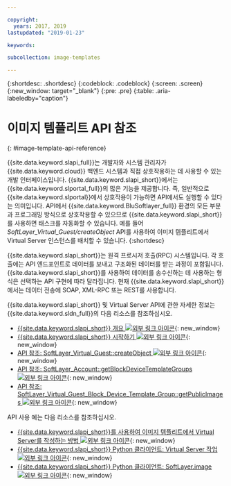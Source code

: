 ```yaml
---

copyright:
  years: 2017, 2019
lastupdated: "2019-01-23"

keywords:

subcollection: image-templates

---
```


{:shortdesc: .shortdesc}
{:codeblock: .codeblock}
{:screen: .screen}
{:new_window: target="_blank"}
{:pre: .pre}
{:table: .aria-labeledby="caption"}

# 이미지 템플리트 API 참조
{: #image-template-api-reference}

{{site.data.keyword.slapi_full}}는 개발자와 시스템 관리자가 {{site.data.keyword.cloud}} 백엔드 시스템과 직접 상호작용하는 데 사용할 수 있는 개발 인터페이스입니다. {{site.data.keyword.slapi_short}}에서는 {{site.data.keyword.slportal_full}}의
많은 기능을 제공합니다. 즉, 일반적으로 {{site.data.keyword.slportal}}에서 상호작용이 가능하면 API에서도
실행할 수 있다는 의미입니다. API에서 {{site.data.keyword.BluSoftlayer_full}} 환경의 모든 부분과 프로그래밍 방식으로
상호작용할 수 있으므로 {{site.data.keyword.slapi_short}}를 사용하면 태스크를 자동화할 수 있습니다. 예를 들어
*SoftLayer_Virtual_Guest/createObject* API를 사용하여 이미지 템플리트에서 Virtual Server 인스턴스를 배치할 수 있습니다.
{:shortdesc}

{{site.data.keyword.slapi_short}}는 원격 프로시저 호출(RPC) 시스템입니다. 각 호출에는 API 엔드포인트로 데이터를 보내고
구조화된 데이터를 받는 과정이 포함됩니다. {{site.data.keyword.slapi_short}}를 사용하여 데이터를 송수신하는 데 사용하는
형식은 선택하는 API 구현에 따라 달라집니다. 현재 {{site.data.keyword.slapi_short}}에서는 데이터 전송에 SOAP, XML-RPC 또는 REST를 사용합니다.

{{site.data.keyword.slapi_short}} 및 Virtual Server API에 관한 자세한 정보는 {{site.data.keyword.sldn_full}}의
다음 리소스를 참조하십시오.
* [{{site.data.keyword.slapi_short}} 개요 ![외부 링크 아이콘](../icons/launch-glyph.svg "외부 링크 아이콘")](https://softlayer.github.io/reference/softlayerapi/){: new_window}
* [{{site.data.keyword.slapi_short}} 시작하기 ![외부 링크 아이콘](../icons/launch-glyph.svg "외부 링크 아이콘")](https://softlayer.github.io/article/getting-started/){: new_window}
* [API 참조: SoftLayer_Virtual_Guest::createObject ![외부 링크 아이콘](../icons/launch-glyph.svg "외부 링크 아이콘")](https://softlayer.github.io/reference/services/SoftLayer_Virtual_Guest/createObject/){: new_window}
* [API 참조: SoftLayer_Account::getBlockDeviceTemplateGroups ![외부 링크 아이콘](../icons/launch-glyph.svg "외부 링크 아이콘")](https://softlayer.github.io/reference/services/SoftLayer_Account/getBlockDeviceTemplateGroups/){: new_window}
* [API 참조: SoftLayer_Virtual_Guest_Block_Device_Template_Group::getPublicImages ![외부 링크 아이콘](../icons/launch-glyph.svg "외부 링크 아이콘")](https://softlayer.github.io/reference/services/SoftLayer_Virtual_Guest_Block_Device_Template_Group/getPublicImages/){: new_window}

API 사용 예는 다음 리소스를 참조하십시오.
* [{{site.data.keyword.slapi_short}}를 사용하여 이미지 템플리트에서 Virtual Server를 작성하는 방법 ![외부 링크 아이콘](../icons/launch-glyph.svg "외부 링크 아이콘")](https://stackoverflow.com/questions/41138874/how-to-create-virtual-server-using-standard-template-softlayer-using-rest-api){: new_window}
* [{{site.data.keyword.slapi_short}} Python 클라이언트: Virtual Server 작업 ![외부 링크 아이콘](../icons/launch-glyph.svg "외부 링크 아이콘")](http://softlayer-python.readthedocs.io/en/latest/cli/vs.html){: new_window}
* [{{site.data.keyword.slapi_short}} Python 클라이언트: SoftLayer.image ![외부 링크 아이콘](../icons/launch-glyph.svg "외부 링크 아이콘")](https://softlayer-api-python-client.readthedocs.io/en/latest/api/managers/image/){: new_window}
